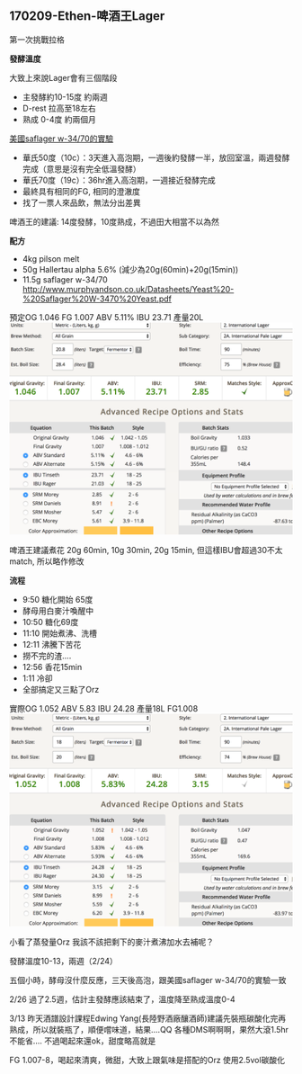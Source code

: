 ## 170209-Ethen-啤酒王Lager

第一次挑戰拉格

**發酵溫度**

大致上來說Lager會有三個階段

* 主發酵約10-15度 約兩週
* D-rest 拉高至18左右
* 熟成 0-4度 約兩個月

[美國saflager w-34/70的實驗](http://brulosophy.com/2016/02/08/fermentation-temperature-pt-4-lager-yeast-saflager-3470-exbeeriment-results/) 

* 華氏50度（10c）：3天進入高泡期，一週後約發酵一半，放回室溫，兩週發酵完成（意思是沒有完全低溫發酵）
* 華氏70度（19c）：36hr進入高泡期，一週接近發酵完成
* 最終具有相同的FG, 相同的澄澈度
* 找了一票人來品飲，無法分出差異

啤酒王的建議: 14度發酵，10度熟成，不過田大相當不以為然

**配方**

* 4kg pilson melt
* 50g Hallertau alpha 5.6% (減少為20g(60min)+20g(15min))
* 11.5g saflager w-34/70 
http://www.murphyandson.co.uk/Datasheets/Yeast%20-%20Saflager%20W-3470%20Yeast.pdf

預定OG 1.046 FG 1.007 ABV 5.11% IBU 23.71 產量20L
![](../img/test29.png)

啤酒王建議煮花 20g 60min, 10g 30min, 20g 15min, 但這樣IBU會超過30不太match, 所以略作修改

**流程**

* 9:50 糖化開始 65度
* 酵母用白麥汁喚醒中
* 10:50 糖化69度
* 11:10 開始煮沸、洗槽
* 12:11 沸騰下苦花
* 撈不完的渣....
* 12:56 香花15min
* 1:11 冷卻
* 全部搞定又三點了Orz

實際OG 1.052 ABV 5.83 IBU 24.28 產量18L FG1.008
![](../img/test30.png)

小看了蒸發量Orz 我該不該把剩下的麥汁煮沸加水去補呢？

發酵溫度10-13，兩週（2/24）

五個小時，酵母沒什麼反應，三天後高泡，跟美國saflager w-34/70的實驗一致

2/26 過了2.5週，估計主發酵應該結束了，溫度降至熟成溫度0-4

3/13 昨天酒譜設計課程Edwing Yang(長陸野酒廠釀酒師)建議先裝瓶碳酸化完再熟成，所以就裝瓶了，順便嚐味道，結果....QQ 各種DMS啊啊啊，果然大滾1.5hr不能省.... 不過喝起來還ok，甜度略高就是

FG 1.007-8，喝起來清爽，微甜，大致上跟氣味是搭配的Orz 使用2.5vol碳酸化